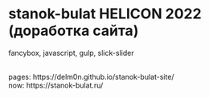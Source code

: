 # stanok-bulat HELICON 2022 (доработка сайта)
fancybox, javascript, gulp, slick-slider

<br>
pages: https://delm0n.github.io/stanok-bulat-site/
<br>
now: https://stanok-bulat.ru/
